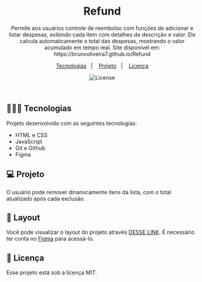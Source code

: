 <h1 align="center"> Refund </h1>

<p align="center">
Permite aos usuários controle de reembolso com funções de adicionar e listar despesas, exibindo cada item com detalhes de descrição e valor. Ele calcula automaticamente o total das despesas, mostrando o valor acumulado em tempo real. Site disponível em: https://brunooliveira7.github.io/Refund
</p>

<p align="center">
  <a href="#-tecnologias">Tecnologias</a>&nbsp;&nbsp;&nbsp;|&nbsp;&nbsp;&nbsp;
  <a href="#-projeto">Projeto</a>&nbsp;&nbsp;&nbsp;|&nbsp;&nbsp;&nbsp;
  <a href="#memo-licença">Licença</a>
</p>

<p align="center">
  <img alt="License" src="">
</p>

<br>

## 🧑🏻‍💻 Tecnologias

Projeto desenvolvido com as seguintes tecnologias:

- HTML e CSS
- JavaScript
- Git e Github
- Figma

## 💻 Projeto

O usuário pode remover dinamicamente itens da lista, com o total atualizado após cada exclusão.

## 🔖 Layout

Você pode visualizar o layout do projeto através [DESSE LINK](https://www.figma.com/design/DVVxctUNAl4gkfhwLtYxGb/Sistema-de-reembolso-(Community)?node-id=0-1&node-type=canvas&m=dev). É necessário ter conta no [Figma](https://figma.com) para acessá-lo.


## :memo: Licença

Esse projeto está sob a licença MIT.
